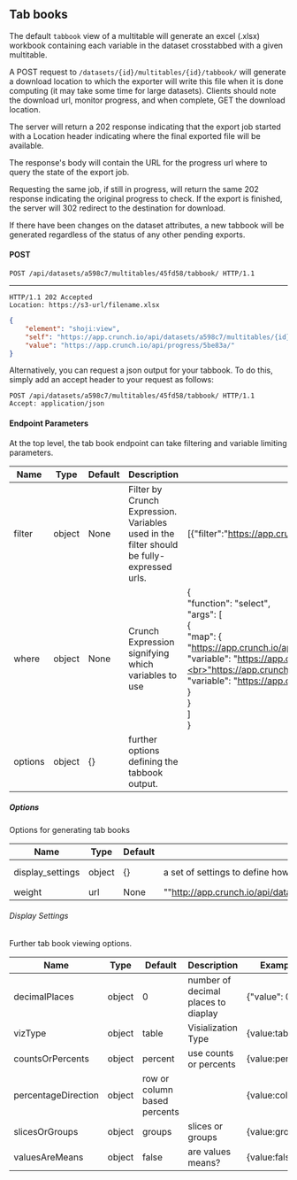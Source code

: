 ## Tab books

The default `tabbook` view of a multitable will generate an excel (.xlsx) workbook 
containing each variable in the dataset crosstabbed with a given multitable. 

A POST request to `/datasets/{id}/multitables/{id}/tabbook/` will generate a download 
location to which the exporter will write this file when it is done computing 
(it may take some time for large datasets). Clients should note the download url, 
monitor progress, and when complete, GET the download location.
 
The server will return a 202 response indicating that the export job started with
a Location header indicating where the final exported file will be available.

The response's body will contain the URL for the progress url where to query
the state of the export job.

Requesting the same job, if still in progress, will return the same 202 response 
indicating the original progress to check. If the export is finished, the server
will 302 redirect to the destination for download.

If there have been changes on the dataset attributes, a new tabbook will be
generated regardless of the status of any other pending exports.
 

#### POST

```http
POST /api/datasets/a598c7/multitables/45fd58/tabbook/ HTTP/1.1
```

----


```http
HTTP/1.1 202 Accepted
Location: https://s3-url/filename.xlsx
```

```json
{
    "element": "shoji:view",
    "self": "https://app.crunch.io/api/datasets/a598c7/multitables/{id}/tabbook/",
    "value": "https://app.crunch.io/api/progress/5be83a/"
}
```

Alternatively, you can request a json output for your tabbook.  To do this, simply
add an accept header to your request as follows:

```http
POST /api/datasets/a598c7/multitables/45fd58/tabbook/ HTTP/1.1
Accept: application/json
```

#### Endpoint Parameters

At the top level, the tab book endpoint can take filtering and variable limiting parameters.

Name | Type | Default | Description | Example
------ | ---- | ------- | ----------- | ------------- 
filter | object | None | Filter by Crunch Expression.  Variables used in the filter should be fully-expressed urls. | [{"filter":"https://app.crunch.io/api/datasets/45fc0d5ca0a945dab7d05444efa3310a/filters/5f14133582f34b8b85b408830f4b4a9b/"}]
where  | object | None | Crunch Expression signifying which variables to use |{<br>"function": "select",<br>"args": [<br>{<br>"map": {<br>"https://app.crunch.io/api/datasets/45fc0d5ca0a945dab7d05444efa3310a/variables/000004/": {<br>"variable": "https://app.crunch.io/api/datasets/45fc0d5ca0a945dab7d05444efa3310a/variables/000004/"<br>},<br>"https://app.crunch.io/api/datasets/45fc0d5ca0a945dab7d05444efa3310a/variables/000003/": {<br>"variable": "https://app.crunch.io/api/datasets/45fc0d5ca0a945dab7d05444efa3310a/variables/000003/"<br>}<br>}<br>}<br>]<br>}
options| object | {}| further options defining the tabbook output.



##### Options
Options for generating tab books

Name | Type | Default | Description | Example
------ | ---- | ------- | ----------- | ------------- 
display_settings | object | {} | a set of settings to define how the output should be displayed | See Below.
weight | url | None| ""http://app.crunch.io/api/datasets/45fc0d5ca0a945dab7d05444efa3310a/variables/5f14133582f34b8b85b408830f4b4a9b/"


###### Display Settings

Further tab book viewing options.

Name | Type | Default | Description | Example
------ | ---- | ------- | ----------- | ------------- 
decimalPlaces| object | 0 | number of decimal places to diaplay| {"value": 0}
vizType| object |table|Visialization Type|{value:table},
countsOrPercents| object |percent| use counts or percents|{value:percent}
percentageDirection| object |row or column based percents||{value:colPct}
slicesOrGroups| object |groups| slices or groups |{value:groups}
valuesAreMeans| object |false| are values means? |{value:false}
